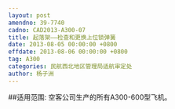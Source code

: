 ```yaml
---
layout: post
amendno: 39-7740
cadno: CAD2013-A300-07
title: 起落架——检查和更换上位锁弹簧
date: 2013-08-05 00:00:00 +0800
effdate: 2013-08-06 00:00:00 +0800
tag: A300
categories: 民航西北地区管理局适航审定处
author: 杨子洲
---
```


##适用范围:
空客公司生产的所有A300-600型飞机。

